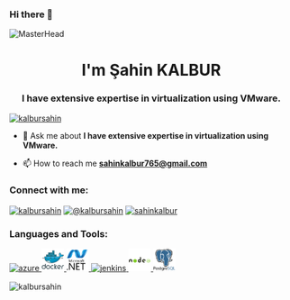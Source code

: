 ### Hi there 👋
![MasterHead](https://multifunction.gr/wp-content/uploads/2022/03/Virtualization_2.png)
<h1 align="center">I'm Şahin KALBUR</h1>
<h3 align="center">I have extensive expertise in virtualization using VMware.</h3>

<p align="left"> <a href="https://twitter.com/kalbursahin" target="blank"><img src="https://img.shields.io/twitter/follow/kalbursahin?logo=twitter&style=for-the-badge" alt="kalbursahin" /></a> </p>

- 💬 Ask me about **I have extensive expertise in virtualization using VMware.**

- 📫 How to reach me **sahinkalbur765@gmail.com**

<h3 align="left">Connect with me:</h3>
<p align="left">
<a href="https://twitter.com/kalbursahin" target="blank"><img align="center" src="https://raw.githubusercontent.com/rahuldkjain/github-profile-readme-generator/master/src/images/icons/Social/twitter.svg" alt="kalbursahin" height="30" width="40" /></a>
<a href="https://medium.com/@kalbursahin" target="blank"><img align="center" src="https://raw.githubusercontent.com/rahuldkjain/github-profile-readme-generator/master/src/images/icons/Social/medium.svg" alt="@kalbursahin" height="30" width="40" /></a>
<a href="https://discord.gg/sahinkalbur" target="blank"><img align="center" src="https://raw.githubusercontent.com/rahuldkjain/github-profile-readme-generator/master/src/images/icons/Social/discord.svg" alt="sahinkalbur" height="30" width="40" /></a>
</p>

<h3 align="left">Languages and Tools:</h3>
<p align="left"> <a href="https://azure.microsoft.com/en-in/" target="_blank" rel="noreferrer"> <img src="https://www.vectorlogo.zone/logos/microsoft_azure/microsoft_azure-icon.svg" alt="azure" width="40" height="40"/> </a> <a href="https://www.docker.com/" target="_blank" rel="noreferrer"> <img src="https://raw.githubusercontent.com/devicons/devicon/master/icons/docker/docker-original-wordmark.svg" alt="docker" width="40" height="40"/> </a> <a href="https://dotnet.microsoft.com/" target="_blank" rel="noreferrer"> <img src="https://raw.githubusercontent.com/devicons/devicon/master/icons/dot-net/dot-net-original-wordmark.svg" alt="dotnet" width="40" height="40"/> </a> <a href="https://www.jenkins.io" target="_blank" rel="noreferrer"> <img src="https://www.vectorlogo.zone/logos/jenkins/jenkins-icon.svg" alt="jenkins" width="40" height="40"/> </a> <a href="https://nodejs.org" target="_blank" rel="noreferrer"> <img src="https://raw.githubusercontent.com/devicons/devicon/master/icons/nodejs/nodejs-original-wordmark.svg" alt="nodejs" width="40" height="40"/> </a> <a href="https://www.postgresql.org" target="_blank" rel="noreferrer"> <img src="https://raw.githubusercontent.com/devicons/devicon/master/icons/postgresql/postgresql-original-wordmark.svg" alt="postgresql" width="40" height="40"/> </a> </p>

<p><img align="center" src="https://github-readme-streak-stats.herokuapp.com/?user=kalbursahin&" alt="kalbursahin" /></p>

